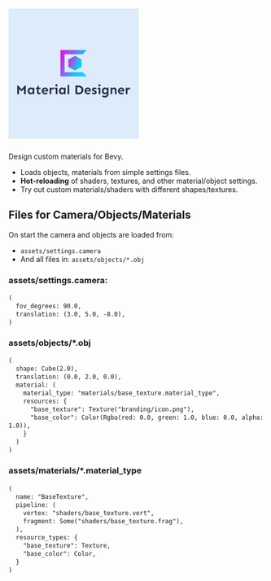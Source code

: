 # [![Material Designer](assets/branding/icon.png)](https://github.com/Neopallium/material_designer)

Design custom materials for Bevy.

- Loads objects, materials from simple settings files.
- **Hot-reloading** of shaders, textures, and other material/object settings.
- Try out custom materials/shaders with different shapes/textures.

## Files for Camera/Objects/Materials

On start the camera and objects are loaded from:
- `assets/settings.camera`
- And all files in: `assets/objects/*.obj`

### assets/settings.camera:
```ron
(
  fov_degrees: 90.0,
  translation: (3.0, 5.0, -8.0),
)
```

### assets/objects/*.obj
```ron
(
  shape: Cube(2.0),
  translation: (0.0, 2.0, 0.0),
  material: (
    material_type: "materials/base_texture.material_type",
    resources: {
      "base_texture": Texture("branding/icon.png"),
      "base_color": Color(Rgba(red: 0.0, green: 1.0, blue: 0.0, alpha: 1.0)),
    }
  )
)
```

### assets/materials/*.material_type
```
(
  name: "BaseTexture",
  pipeline: (
    vertex: "shaders/base_texture.vert",
    fragment: Some("shaders/base_texture.frag"),
  ),
  resource_types: {
    "base_texture": Texture,
    "base_color": Color,
  }
)
```
